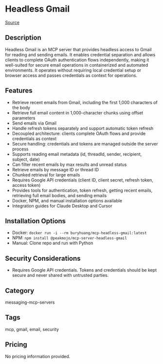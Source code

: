 # Headless Gmail

[Source](https://playbooks.com/mcp/baryhuang-headless-gmail)

## Description
Headless Gmail is an MCP server that provides headless access to Gmail for reading and sending emails. It enables credential separation and allows clients to complete OAuth authentication flows independently, making it well-suited for secure email operations in containerized and automated environments. It operates without requiring local credential setup or browser access and passes credentials as context for operations.

## Features
- Retrieve recent emails from Gmail, including the first 1,000 characters of the body
- Retrieve full email content in 1,000-character chunks using offset parameters
- Send emails via Gmail
- Handle refresh tokens separately and support automatic token refresh
- Decoupled architecture: clients complete OAuth flows and provide credentials as context
- Secure handling: credentials and tokens are managed outside the server process
- Supports reading email metadata (id, threadId, sender, recipient, subject, date)
- Can filter recent emails by max results and unread status
- Retrieve emails by message ID or thread ID
- Chunked retrieval for large emails
- Requires Google API credentials (client ID, client secret, refresh token, access token)
- Provides tools for authentication, token refresh, getting recent emails, retrieving full email bodies, and sending emails
- Docker, NPM, and manual installation options available
- Integration guides for Claude Desktop and Cursor

## Installation Options
- Docker: `docker run -i --rm buryhuang/mcp-headless-gmail:latest`
- NPM: `npm install @peakmojo/mcp-server-headless-gmail`
- Manual: Clone repo and run with Python

## Security Considerations
- Requires Google API credentials. Tokens and credentials should be kept secure and never shared with untrusted parties.

## Category
messaging-mcp-servers

## Tags
mcp, gmail, email, security

## Pricing
No pricing information provided.